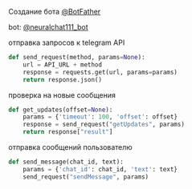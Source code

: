 Создание бота
[@BotFather](https://core.telegram.org/bots#how-do-i-create-a-bot:~:text=%D0%BD%D0%B0%D1%87%D0%B0%D1%82%D1%8C%2C%20%D0%BE%D1%82%D0%BF%D1%80%D0%B0%D0%B2%D1%8C%D1%82%D0%B5%20%D1%81%D0%BE%D0%BE%D0%B1%D1%89%D0%B5%D0%BD%D0%B8%D0%B5-,%40BotFather,-%D0%B2%20Telegram%2C%20%D1%87%D1%82%D0%BE%D0%B1%D1%8B)

bot: [@neuralchat111_bot](t.me/neuralchat111_bot)

отправка запросов к telegram API
```python
def send_request(method, params=None):
    url = API_URL + method
    response = requests.get(url, params=params)
    return response.json()
```
проверка на новые сообщения
```python
def get_updates(offset=None):
    params = {'timeout': 100, 'offset': offset}
    response = send_request("getUpdates", params)
    return response["result"]
```
отправка сообщений пользователю
```python
def send_message(chat_id, text):
    params = {'chat_id': chat_id, 'text': text}
    send_request("sendMessage", params)
```